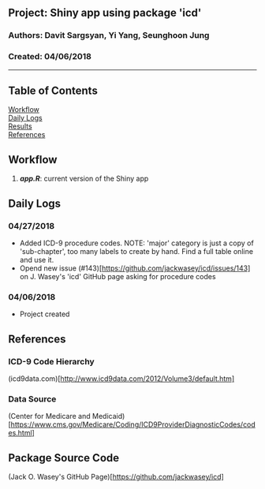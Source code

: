 ##  Project: Shiny app using package 'icd'
### Authors: Davit Sargsyan, Yi Yang, Seunghoon Jung
### Created: 04/06/2018  

---

## Table of Contents
[Workflow](#flow)   
[Daily Logs](#log)   
[Results](#results)   
[References](#ref)   

## Workflow<a name="flow"></a>
1. ***app.R***: current version of the Shiny app    

## Daily Logs<a name="log"></a>
### 04/27/2018
* Added ICD-9 procedure codes. NOTE: 'major' category is just a copy of 'sub-chapter', too many labels to create by hand. Find a full table online and use it.
* Opend new issue (#143)[https://github.com/jackwasey/icd/issues/143] on J. Wasey's 'icd' GitHub page asking for procedure codes

### 04/06/2018
* Project created

## References<a name="ref"></a>
### ICD-9 Code Hierarchy
(icd9data.com)[http://www.icd9data.com/2012/Volume3/default.htm]

### Data Source
(Center for Medicare and Medicaid)[https://www.cms.gov/Medicare/Coding/ICD9ProviderDiagnosticCodes/codes.html]

## Package Source Code
(Jack O. Wasey's GitHub Page)[https://github.com/jackwasey/icd]